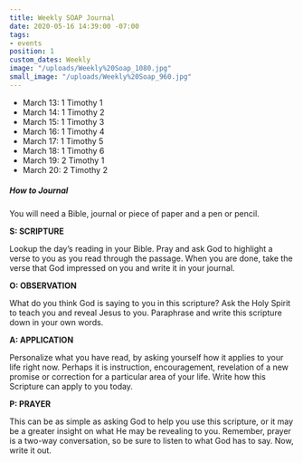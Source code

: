 ```yaml
---
title: Weekly SOAP Journal
date: 2020-05-16 14:39:00 -07:00
tags:
- events
position: 1
custom_dates: Weekly
image: "/uploads/Weekly%20Soap_1080.jpg"
small_image: "/uploads/Weekly%20Soap_960.jpg"
---
```


* March 13: 1 Timothy 1
* March 14: 1 Timothy 2
* March 15: 1 Timothy 3
* March 16: 1 Timothy 4
* March 17: 1 Timothy 5
* March 18: 1 Timothy 6
* March 19: 2 Timothy 1
* March 20: 2 Timothy 2

##### How to Journal

You will need a Bible, journal or piece of paper and a pen or pencil.

**S: SCRIPTURE**

Lookup the day’s reading in your Bible. Pray and ask God to highlight a verse to you as you read through the passage. When you are done, take the verse that God impressed on you and write it in your journal.

**O: OBSERVATION**

What do you think God is saying to you in this scripture? Ask the Holy Spirit to teach you and reveal Jesus to you. Paraphrase and write this scripture down in your own words.

**A: APPLICATION**

Personalize what you have read, by asking yourself how it applies to your life right now. Perhaps it is instruction, encouragement, revelation of a new promise or correction for a particular area of your life. Write how this Scripture can apply to you today.

**P: PRAYER**

This can be as simple as asking God to help you use this scripture, or it may be a greater insight on what He may be revealing to you. Remember, prayer is a two-way conversation, so be sure to listen to what God has to say. Now, write it out.